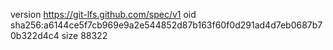 version https://git-lfs.github.com/spec/v1
oid sha256:a6144ce5f7cb969e9a2e544852d87b163f60f0d291ad4d7eb0687b70b322d4c4
size 88322
